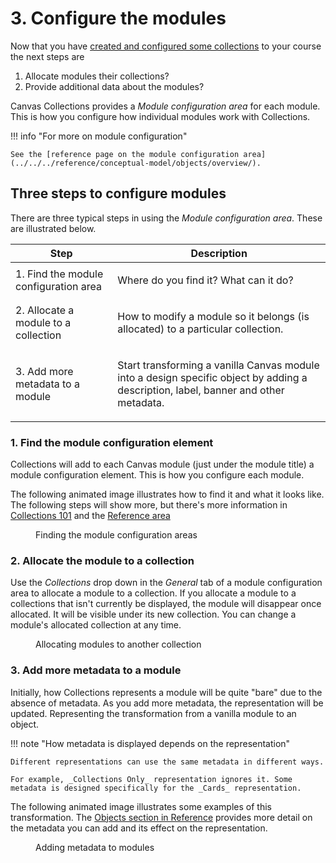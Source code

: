 # 3. Configure the modules

Now that you have [created and configured some collections](./configure-collections.md) to your course  the next steps are
    
1. Allocate modules their collections?
2. Provide additional data about the modules?
    
Canvas Collections provides a _Module configuration area_ for each module. This is how you configure how individual modules work with Collections.

!!! info "For more on module configuration"

    See the [reference page on the module configuration area](../../../reference/conceptual-model/objects/overview/).

## Three steps to configure modules

There are three typical steps in using the _Module configuration area_. These are illustrated below.

| Step | Description |
| ---- | ----------- |
| 1. Find the module configuration area | <p>Where do you find it? What can it do?</p>|
| 2. Allocate a module to a collection | <p>How to modify a module so it belongs (is allocated) to a particular collection.</p> |
| 3. Add more metadata to a module | <p>Start transforming a vanilla Canvas module into a design specific object by adding a description, label, banner and other metadata.</p> |

### 1. Find the module configuration element

Collections will add to each Canvas module (just under the module title) a module configuration element. This is how you configure each module. 
    
The following animated image illustrates how to find it and what it looks like. The following steps will show more, but there's more information in [Collections 101](../getting-started/101/interface/configuration.md) and the [Reference area](../reference/overview.md)

<figure markdown>
<figcaption>Finding the module configuration areas</figcaption>
<sl-animated-image src="../images/moduleConfiguration.gif" alt="Finding the module configuration area" />
</figure>

### 2. Allocate the module to a collection

Use the _Collections_ drop down in the _General_ tab of a module configuration area to allocate a module to a collection. If you allocate a module to a collections that isn't currently be displayed, the module will disappear once allocated. It will be visible under its new collection. You can change a module's allocated collection at any time.
    
<figure markdown>
<figcaption>Allocating modules to another collection</figcaption>
<sl-animated-image src="../images/allocateModules.gif" alt="Allocating modules to another collection" />
</figure>

### 3. Add more metadata to a module

Initially, how Collections represents a module will be quite "bare" due to the absence of metadata. As you add more metadata, the representation will be updated. Representing the transformation from a vanilla module to an object.

!!! note "How metadata is displayed depends on the representation"

    Different representations can use the same metadata in different ways.
    
    For example, _Collections Only_ representation ignores it. Some metadata is designed specifically for the _Cards_ representation.

The following animated image illustrates some examples of this transformation. The [Objects section in Reference](../reference/conceptual-model/objects/overview.md) provides more detail on the metadata you can add and its effect on the representation. 

<figure markdown>
<figcaption>Adding metadata to modules</figcaption>
<sl-animated-image src="../images/addMetadata.gif" alt="Adding metadata to modules" />
</figure>


<link rel="stylesheet" href="https://cdn.jsdelivr.net/npm/@shoelace-style/shoelace@2.0.0/dist/themes/light.css" />
<script type="module" src="https://cdn.jsdelivr.net/npm/@shoelace-style/shoelace@2.0.0/dist/shoelace.js"></script>
